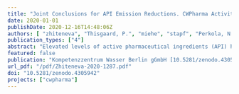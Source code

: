 ```yaml
---
title: "Joint Conclusions for API Emission Reductions. CWPharma Activity 5.2 output."
date: 2020-01-01
publishDate: 2020-12-16T14:48:06Z
authors: [ "zhiteneva", "Thisgaard, P.", "miehe", "stapf", "Perkola, N.", "Mehtonen, J.", "Äystö, L.", "Ek Henning, H." ]
publication_types: ["4"]
abstract: "Elevated levels of active pharmaceutical ingredients (API) have been detected in the Baltic Sea for many years. These APIs are often discharged from hospitals, households, pharmaceutical manufacturing plants, and animal farms, among other sources. As APIs are not completely degraded in municipal wastewater treatment plants (WWTP), they are then transported to the Baltic Sea. Although research on the effects of APIs in the Baltic Sea has been ongoing, the consequences of API discharges on the environment, in terms of potentially risky ecological effects, have not yet been fully evaluated. The European Union’s Interreg Baltic Sea Region programme funded the Clear Waters from Pharmaceuticals (CWPharma) project, which quantified API loading into the Baltic Sea from six river basin districts. Seven Baltic Sea Region (BSR) countries were involved as CWPharma partners (Denmark, Estonia, Finland, Germany, Latvia, Poland and Sweden). Surface water, soil, and sediment samples were collected from coastal, rural, and agricultural locations and analysed for up to 80 APIs. By comparing the API concentrations detected in rivers with predicted no-effect levels (PNEC), the environmental risk of individual APIs was quantified. A GIS-based model was developed which allowed illustration and assessment of API loads into the Baltic Sea coming from the project partner countries, as well as evaluation of the impacts of various emission reduction scenarios. Different types of emission reduction measures were proposed. Reductions of API emission from WWTPs through the application of advanced wastewater treatment (AWT) technologies were experimentally validated at full- and pilot-scale. AWT technologies tested in CWPharma included full-scale ozonation and various post-treatment technologies, such as moving bed bioreactors, constructed wetlands, deep bed filters using sand/anthracite, and granular activated carbon. Additionally, 21 recommendations for other reduction measures focused on improving collection and disposal of unused pharmaceuticals and pharmaceutical waste, targeting various groups and emitters, were also developed. By simulating the variety of API reduction methods within the API loading model, the most effective measures for reducing API emissions could be determined. Similarly, both the costs and global warming potential of upgrading various classes of WWTPs with AWT in the form of ozonation or activated carbon were calculated for each CWPharma project partner country. This report summarizes the most important recommendations elicited from the CWPharma project."
featured: false
publication: "Kompetenzzentrum Wasser Berlin gGmbH [10.5281/zenodo.4305942](https://doi.org/10.5281/zenodo.4305942)"
url_pdf: "/pdf/Zhiteneva-2020-1287.pdf"
doi: "10.5281/zenodo.4305942"
projects: ["cwpharma"]
---
```


